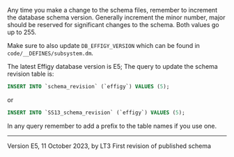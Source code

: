 Any time you make a change to the schema files, remember to increment the database schema version. Generally increment the minor number, major should be reserved for significant changes to the schema. Both values go up to 255.

Make sure to also update `DB_EFFIGY_VERSION` which can be found in `code/__DEFINES/subsystem.dm`.

The latest Effigy database version is E5; The query to update the schema revision table is:

```sql
INSERT INTO `schema_revision` (`effigy`) VALUES (5);
```
or

```sql
INSERT INTO `SS13_schema_revision` (`effigy`) VALUES (5);
```

In any query remember to add a prefix to the table names if you use one.

-----------------------------------------------------
Version E5, 11 October 2023, by LT3
First revision of published schema
